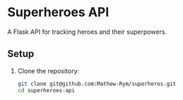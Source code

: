# Superheroes API

A Flask API for tracking heroes and their superpowers.

## Setup

1. Clone the repository:
   ```bash
   git clone git@github.com:Mathew-Rym/superheros.git
   cd superheroes-api
